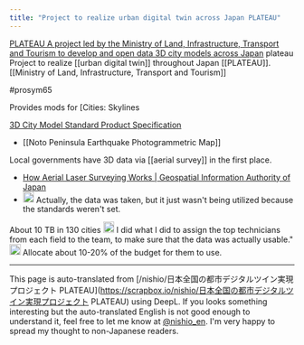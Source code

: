 ```yaml
---
title: "Project to realize urban digital twin across Japan PLATEAU"
---
```


[PLATEAU A project led by the Ministry of Land, Infrastructure, Transport and Tourism to develop and open data 3D city models across Japan](https://www.mlit.go.jp/plateau/)
plateau
Project to realize [[urban digital twin]] throughout Japan [[PLATEAU]].
[[Ministry of Land, Infrastructure, Transport and Tourism]]

#prosym65

Provides mods for [Cities: Skylines

[3D City Model Standard Product Specification](https://www.mlit.go.jp/plateaudocument/)
- [[Noto Peninsula Earthquake Photogrammetric Map]]

Local governments have 3D data via [[aerial survey]] in the first place.
- [How Aerial Laser Surveying Works | Geospatial Information Authority of Japan](https://www.gsi.go.jp/kankyochiri/Laser_senmon.html)
- <img src='https://scrapbox.io/api/pages/nishio-en/nishio/icon' alt='nishio.icon' height="19.5"/> Actually, the data was taken, but it just wasn't being utilized because the standards weren't set.

About 10 TB in 130 cities
<img src='https://scrapbox.io/api/pages/nishio-en/nishio/icon' alt='nishio.icon' height="19.5"/> I did what I did to assign the top technicians from each field to the team, to make sure that the data was actually usable."
<img src='https://scrapbox.io/api/pages/nishio-en/human/icon' alt='human.icon' height="19.5"/> Allocate about 10-20% of the budget for them to use.

---
This page is auto-translated from [/nishio/日本全国の都市デジタルツイン実現プロジェクト PLATEAU](https://scrapbox.io/nishio/日本全国の都市デジタルツイン実現プロジェクト PLATEAU) using DeepL. If you looks something interesting but the auto-translated English is not good enough to understand it, feel free to let me know at [@nishio_en](https://twitter.com/nishio_en). I'm very happy to spread my thought to non-Japanese readers.